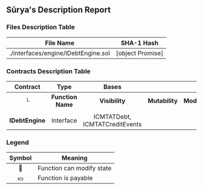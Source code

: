 ## Sūrya's Description Report

### Files Description Table


|  File Name  |  SHA-1 Hash  |
|-------------|--------------|
| ./interfaces/engine/IDebtEngine.sol | [object Promise] |


### Contracts Description Table


|  Contract  |         Type        |       Bases      |                  |                 |
|:----------:|:-------------------:|:----------------:|:----------------:|:---------------:|
|     └      |  **Function Name**  |  **Visibility**  |  **Mutability**  |  **Modifiers**  |
||||||
| **IDebtEngine** | Interface | ICMTATDebt, ICMTATCreditEvents |||


### Legend

|  Symbol  |  Meaning  |
|:--------:|-----------|
|    🛑    | Function can modify state |
|    💵    | Function is payable |
